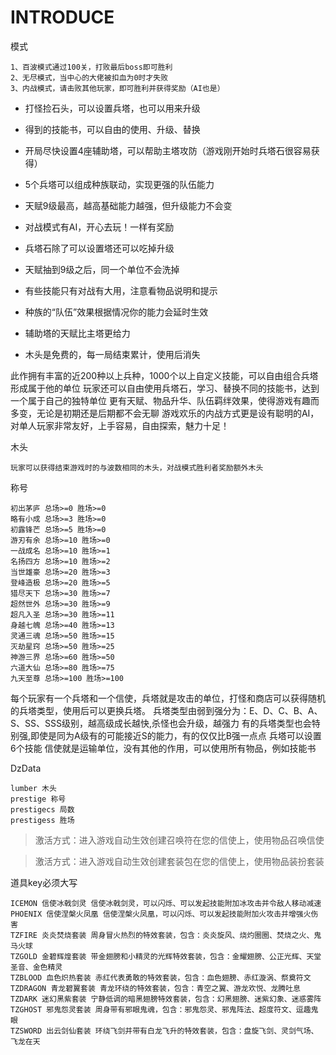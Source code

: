 # INTRODUCE

模式
```
1、百波模式通过100关，打败最后boss即可胜利
2、无尽模式，当中心的大佬被扣血为0时才失败
3、内战模式，请击败其他玩家，即可胜利并获得奖励（AI也是）
```

- 打怪捡石头，可以设置兵塔，也可以用来升级
- 得到的技能书，可以自由的使用、升级、替换
- 开局尽快设置4座辅助塔，可以帮助主塔攻防（游戏刚开始时兵塔石很容易获得）
- 5个兵塔可以组成种族联动，实现更强的队伍能力
- 天赋9级最高，越高基础能力越强，但升级能力不会变
- 对战模式有AI，开心去玩！一样有奖励

- 兵塔石除了可以设置塔还可以吃掉升级
- 天赋抽到9级之后，同一个单位不会洗掉
- 有些技能只有对战有大用，注意看物品说明和提示
- 种族的“队伍”效果根据情况你的能力会延时生效
- 辅助塔的天赋比主塔更给力
- 木头是免费的，每一局结束累计，使用后消失

此作拥有丰富的近200种以上兵种，1000个以上自定义技能，可以自由组合兵塔形成属于他的单位
玩家还可以自由使用兵塔石，学习、替换不同的技能书，达到一个属于自己的独特单位
更有天赋、物品升华、队伍羁绊效果，使得游戏有趣而多变，无论是初期还是后期都不会无聊
游戏欢乐的内战方式更是设有聪明的AI，对单人玩家非常友好，上手容易，自由探索，魅力十足！

木头
```
玩家可以获得结束游戏时的与波数相同的木头，对战模式胜利者奖励额外木头
```

称号
```
初出茅庐 总场>=0 胜场>=0
略有小成 总场>=3 胜场>=0
初露锋芒 总场>=5 胜场>=0
游刃有余 总场>=10 胜场>=0
一战成名 总场>=10 胜场>=1
名扬四方 总场>=10 胜场>=2
当世雄豪 总场>=20 胜场>=3
登峰造极 总场>=20 胜场>=5
猎尽天下 总场>=30 胜场>=7
超然世外 总场>=30 胜场>=9
超凡入圣 总场>=30 胜场>=11
身越七魄 总场>=40 胜场>=13
灵通三魂 总场>=50 胜场>=15
灭劫星窍 总场>=50 胜场>=25
神游三界 总场>=60 胜场>=50
六道大仙 总场>=80 胜场>=75
九天至尊 总场>=100 胜场>=100
```

每个玩家有一个兵塔和一个信使，兵塔就是攻击的单位，打怪和商店可以获得随机的兵塔类型，使用后可以更换兵塔。
兵塔类型由弱到强分为：E、D、C、B、A、S、SS、SSS级别，越高级成长越快,杀怪也会升级，越强力
有的兵塔类型也会特别强,即使是同为A级有的可能接近S的能力，有的仅仅比B强一点点
兵塔可以设置6个技能
信使就是运输单位，没有其他的作用，可以使用所有物品，例如技能书

DzData
```
lumber 木头
prestige 称号
prestigecs 局数
prestigess 胜场

```

> 激活方式：进入游戏自动生效创建召唤符在您的信使上，使用物品召唤信使

> 激活方式：进入游戏自动生效创建套装包在您的信使上，使用物品装扮套装

道具key必须大写
```
ICEMON 信使冰戟剑灵 信使冰戟剑灵，可以闪烁、可以发起技能附加冰攻击并令敌人移动减速
PHOENIX 信使涅槃火凤凰 信使涅槃火凤凰，可以闪烁、可以发起技能附加火攻击并增强火伤害
TZFIRE 炎炎焚烧套装 周身冒火热烈的特效套装，包含：炎炎旋风、烧灼圈圈、焚烧之火、鬼马火球
TZGOLD 金碧辉煌套装 带金翅膀和小精灵的光辉特效套装，包含：金耀翅膀、公正光辉、天堂圣音、金色精灵
TZBLOOD 血色炽热套装 赤红代表勇敢的特效套装，包含：血色翅膀、赤红漩涡、祭奠符文
TZDRAGON 青龙碧翼套装 青龙环绕的特效套装，包含：青空之翼、游龙欢悦、龙腾吐息
TZDARK 迷幻黑紫套装 宁静低调的暗黑翅膀特效套装，包含：幻黑翅膀、迷紫幻象、迷惑雾阵
TZGHOST 邪鬼怨灵套装 周身带有邪眼鬼魂，包含：邪鬼怨灵、邪鬼阵法、超度符文、逗趣鬼眼
TZSWORD 出云剑仙套装 环绕飞剑并带有白龙飞升的特效套装，包含：盘旋飞剑、灵剑气场、飞龙在天
  ```